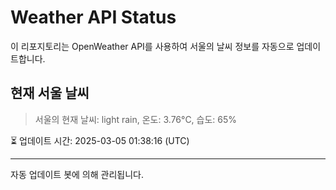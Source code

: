 
# Weather API Status

이 리포지토리는 OpenWeather API를 사용하여 서울의 날씨 정보를 자동으로 업데이트합니다.

## 현재 서울 날씨
> 서울의 현재 날씨: light rain, 온도: 3.76°C, 습도: 65%

⏳ 업데이트 시간: 2025-03-05 01:38:16 (UTC)

---
자동 업데이트 봇에 의해 관리됩니다.
